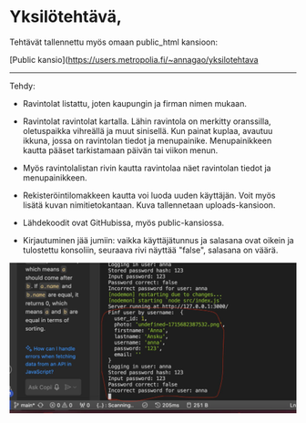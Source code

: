 
# Yksilötehtävä,

Tehtävät tallennettu myös omaan public_html kansioon:

[Public kansio](https://users.metropolia.fi/~annagao/yksilotehtava

---

Tehdy:

- Ravintolat listattu, joten kaupungin ja firman nimen mukaan.

- Ravintolat ravintolat kartalla. Lähin ravintola on merkitty oranssilla, oletuspaikka vihreällä ja muut sinisellä. Kun painat kuplaa, avautuu ikkuna, jossa on ravintolan tiedot ja menupainike. Menupainikkeen kautta pääset tarkistamaan päivän tai viikon menun.

- Myös ravintolalistan rivin kautta ravintolaa näet ravintolan tiedot ja menupainikkeen.

- Rekisteröintilomakkeen kautta voi luoda uuden käyttäjän. Voit myös lisätä kuvan nimitietokantaan. Kuva tallennetaan uploads-kansioon.

- Lähdekoodit ovat GitHubissa, myös public-kansiossa.

- Kirjautuminen jää jumiin: vaikka käyttäjätunnus ja salasana ovat oikein ja tulostettu konsoliin, seuraava rivi näyttää "false", salasana on väärä.


![Screenshot](image.png)



